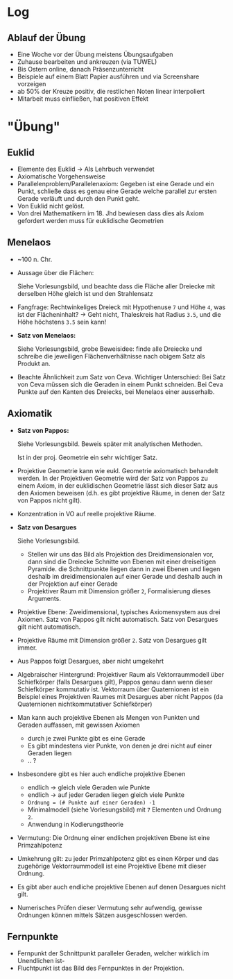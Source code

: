 # Log

## Ablauf der Übung

- Eine Woche vor der Übung meistens Übungsaufgaben
- Zuhause bearbeiten und ankreuzen (via TUWEL)
- Bis Ostern online, danach Präsenzunterricht
- Beispiele auf einem Blatt Papier ausführen und via Screenshare vorzeigen
- ab 50% der Kreuze positiv, die restlichen Noten linear interpoliert
- Mitarbeit muss einfließen, hat positiven Effekt

# "Übung"

## Euklid

- Elemente des Euklid -> Als Lehrbuch verwendet
- Axiomatische Vorgehensweise
- Parallelenproblem/Parallelenaxiom: Gegeben ist eine Gerade und ein Punkt, schließe dass es genau eine Gerade welche parallel zur ersten Gerade verläuft und durch den Punkt geht.
- Von Euklid nicht gelöst.
- Von drei Mathematikern im 18. Jhd bewiesen dass dies als Axiom gefordert werden muss für euklidische Geometrien

## Menelaos

- ~100 n. Chr.

- Aussage über die Flächen:

  Siehe Vorlesungsbild, und beachte dass die Fläche aller Dreiecke mit derselben Höhe gleich ist und den Strahlensatz

- Fangfrage: Rechtwinkeliges Dreieck mit Hypothenuse `7` und Höhe `4`, was ist der Flächeninhalt? -> Geht nicht, Thaleskreis hat Radius `3.5`, und die Höhe höchstens `3.5` sein kann!

- **Satz von Menelaos:**

  Siehe Vorlesungsbild, grobe Beweisidee: finde alle Dreiecke und schreibe die jeweiligen Flächenverhältnisse nach obigem Satz als Produkt an.

- Beachte Ähnlichkeit zum Satz von Ceva. Wichtiger Unterschied: Bei Satz von Ceva müssen sich die Geraden in einem Punkt schneiden. Bei Ceva Punkte auf den Kanten des Dreiecks, bei Menelaos einer ausserhalb. 

## Axiomatik

- **Satz von Pappos:**

  Siehe Vorlesungsbild. Beweis später mit analytischen Methoden.

  Ist in der proj. Geometrie ein sehr wichtiger Satz.
- Projektive Geometrie kann wie eukl. Geometrie axiomatisch behandelt werden. In der Projektiven Geometrie wird der Satz von Pappos zu einem Axiom, in der euklidischen Geometrie lässt sich dieser Satz aus den Axiomen beweisen (d.h. es gibt projektive Räume, in denen der Satz von Pappos nicht gilt).
- Konzentration in VO auf reelle projektive Räume.
- **Satz von Desargues**

  Siehe Vorlesungsbild.

  - Stellen wir uns das Bild als Projektion des Dreidimensionalen vor, dann sind die Dreiecke Schnitte von Ebenen mit einer dreiseitigen Pyramide. die Schnittpunkte liegen dann in zwei Ebenen und liegen deshalb im dreidimensionalen auf einer Gerade und deshalb auch in der Projektion auf einer Gerade
  - Projektiver Raum mit Dimension größer `2`, Formalisierung dieses Arguments. 
- Projektive Ebene: Zweidimensional, typisches Axiomensystem aus drei Axiomen. Satz von Pappos gilt nicht automatisch. Satz von Desargues gilt nicht automatisch.
- Projektive Räume mit Dimension größer `2`. Satz von Desargues gilt immer. 
- Aus Pappos folgt Desargues, aber nicht umgekehrt

- Algebraischer Hintergrund: Projektiver Raum als Vektorraummodell über Schiefkörper (falls Desargues gilt), Pappos genau dann wenn dieser Schiefkörper kommutativ ist.
Vektorraum über Quaternionen ist ein Beispiel eines Projektiven Raumes mit Desargues aber nicht Pappos (da Quaternionen nichtkommutativer Schiefkörper)

- Man kann auch projektive Ebenen als Mengen von Punkten und Geraden auffassen, mit gewissen Axiomen
  - durch je zwei Punkte gibt es eine Gerade
  - Es gibt mindestens vier Punkte, von denen je drei nicht auf einer Geraden liegen
  - .. ?

- Insbesondere gibt es hier auch endliche projektive Ebenen
  - endlich -> gleich viele Geraden wie Punkte
  - endlich -> auf jeder Geraden liegen gleich viele Punkte
  - `Ordnung = (# Punkte auf einer Geraden) -1`
  - Minimalmodell (siehe Vorlesungsbild) mit `7` Elementen und Ordnung `2`.
  - Anwendung in Kodierungstheorie
- Vermutung: Die Ordnung einer endlichen projektiven Ebene ist eine Primzahlpotenz 

- Umkehrung gilt: zu jeder Primzahlpotenz gibt es einen Körper und das zugehörige Vektorraummodell ist eine Projektive Ebene mit dieser Ordnung.

- Es gibt aber auch endliche projektive Ebenen auf denen Desargues nicht gilt.

- Numerisches Prüfen dieser Vermutung sehr aufwendig, gewisse Ordnungen können mittels Sätzen ausgeschlossen werden.

## Fernpunkte

- Fernpunkt der Schnittpunkt paralleler Geraden, welcher wirklich im Unendlichen ist-
- Fluchtpunkt ist das Bild des Fernpunktes in der Projektion.